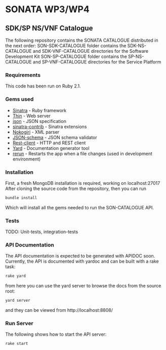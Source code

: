 # SONATA WP3/WP4

## SDK/SP NS/VNF Catalogue

The following repository contains the SONATA CATALOGUE distributed in the next order:
SON-SDK-CATALOGUE folder contains the SDK-NS-CATALOGUE and SDK-VNF-CATALOGUE directories for the Software Development Kit
SON-SP-CATALOGUE folder contains the SP-NS-CATALOGUE and SP-VNF-CATALOGUE directories for the Service Platform

### Requirements

This code has been run on Ruby 2.1.

### Gems used

* [Sinatra](http://www.sinatrarb.com/) - Ruby framework
* [Thin](https://github.com/macournoyer/thin/) - Web server
* [json](https://github.com/flori/json) - JSON specification
* [sinatra-contrib](https://github.com/sinatra/sinatra-contrib) - Sinatra extensions
* [Nokogiri](https://github.com/sparklemotion/nokogiri) - XML parser
* [JSON-schema](https://github.com/ruby-json-schema/json-schema) - JSON schema validator
* [Rest-client](https://github.com/rest-client/rest-client) - HTTP and REST client
* [Yard](https://github.com/lsegal/yard) - Documentation generator tool
* [rerun](https://github.com/alexch/rerun) - Restarts the app when a file changes (used in development environment)

### Installation

First, a fresh MongoDB installation is required, working on localhost:27017
After cloning the source code from the repository, then you can run

```sh
bundle install
```

Which will install all the gems needed to run the SON-CATALOGUE API.

### Tests

TODO: Unit-tests, integration-tests

### API Documentation

The API documentation is expected to be generated with APIDOC soon.
Currently, the API is documented with yardoc and can be built with a rake task:

```sh
rake yard
```

from here you can use the yard server to browse the docs from the source root:

```sh
yard server
```

and they can be viewed from http://localhost:8808/

### Run Server

The following shows how to start the API server:

```sh
rake start
```
